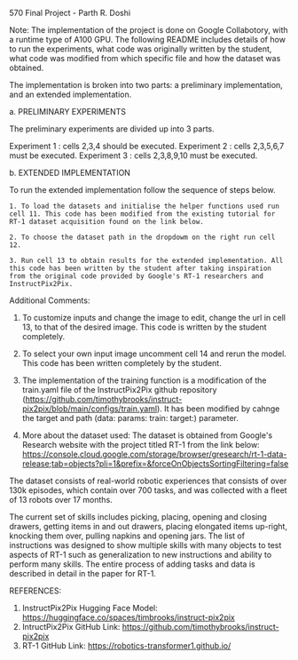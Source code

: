570 Final Project - Parth R. Doshi

Note: The implementation of the project is done on Google Collabotory, with a runtime type of A100 GPU. The following README includes details of how to run the experiments, what code was originally written by the student, what code was modified from which specific file and how the dataset was obtained.

The implementation is broken into two parts: a preliminary implementation, and an extended implementation.

a. PRELIMINARY EXPERIMENTS

The preliminary experiments are divided up into 3 parts. 

Experiment 1 : cells 2,3,4 should be executed. 
Experiment 2 : cells 2,3,5,6,7 must be executed.
Experiment 3 : cells 2,3,8,9,10 must be executed.

b. EXTENDED IMPLEMENTATION 

To run the extended implementation follow the sequence of steps below.

    1. To load the datasets and initialise the helper functions used run cell 11. This code has been modified from the existing tutorial for RT-1 dataset acquisition found on the link below.

    2. To choose the dataset path in the dropdowm on the right run cell 12.

    3. Run cell 13 to obtain results for the extended implementation. All this code has been written by the student after taking inspiration from the original code provided by Google's RT-1 researchers and InstructPix2Pix.

Additional Comments:

1. To customize inputs and change the image to edit, change the url in cell 13, to that of the desired image. This code is written by the student completely. 

2. To select your own input image uncomment cell 14 and rerun the model. This code has been written completely by the student.

3. The implementation of the training function is a modification of the train.yaml file of the InstructPix2Pix github repository (https://github.com/timothybrooks/instruct-pix2pix/blob/main/configs/train.yaml). It has been modified by cahnge the target and path (data: params: train: target:) parameter. 

4. More about the dataset used: The dataset is obtained from Google's Research website with the project titled RT-1 from the link below: 
https://console.cloud.google.com/storage/browser/gresearch/rt-1-data-release;tab=objects?pli=1&prefix=&forceOnObjectsSortingFiltering=false

The dataset consists of real-world robotic experiences that consists of over 130k episodes, which contain over 700 tasks, and was collected with a fleet of 13 robots over 17 months.

The current set of skills includes picking, placing, opening and closing drawers, getting items in and out drawers, placing elongated items up-right, knocking them over, pulling napkins and opening jars. The list of instructions was designed to show multiple skills with many objects to test aspects of RT-1 such as generalization to new instructions and ability to perform many skills. The entire process of adding tasks and data is described in detail in the paper for RT-1.

REFERENCES:

1. InstructPix2Pix Hugging Face Model: https://huggingface.co/spaces/timbrooks/instruct-pix2pix
2. IntructPix2Pix GitHub Link: https://github.com/timothybrooks/instruct-pix2pix
3. RT-1 GitHub Link: https://robotics-transformer1.github.io/



